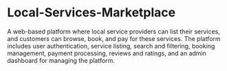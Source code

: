 # Local-Services-Marketplace

A web-based platform where local service providers can list their services, and customers can browse, book, and pay for these services. The platform includes user authentication, service listing, search and filtering, booking management, payment processing, reviews and ratings, and an admin dashboard for managing the platform.
